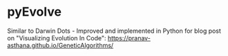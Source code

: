 # pyEvolve
Similar to Darwin Dots - Improved and implemented in Python for blog post on "Visualizing Evolution In Code": https://pranav-asthana.github.io/GeneticAlgorithms/
